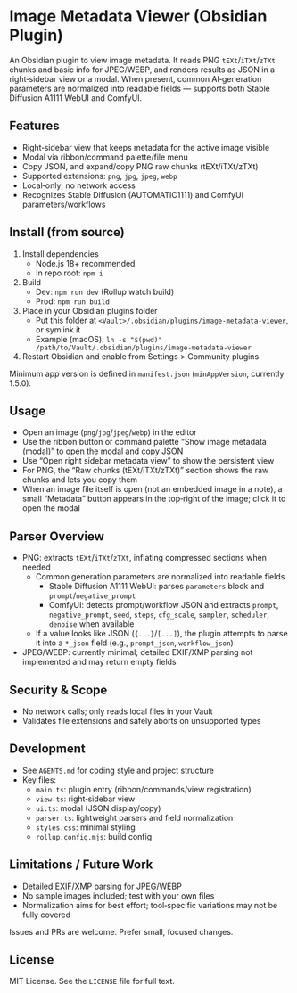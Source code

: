 # Image Metadata Viewer (Obsidian Plugin)

An Obsidian plugin to view image metadata. It reads PNG `tEXt`/`iTXt`/`zTXt` chunks and basic info for JPEG/WEBP, and renders results as JSON in a right‑sidebar view or a modal. When present, common AI‑generation parameters are normalized into readable fields — supports both Stable Diffusion A1111 WebUI and ComfyUI.

## Features
- Right‑sidebar view that keeps metadata for the active image visible
- Modal via ribbon/command palette/file menu
- Copy JSON, and expand/copy PNG raw chunks (tEXt/iTXt/zTXt)
- Supported extensions: `png`, `jpg`, `jpeg`, `webp`
- Local‑only; no network access
 - Recognizes Stable Diffusion (AUTOMATIC1111) and ComfyUI parameters/workflows

## Install (from source)
1. Install dependencies
   - Node.js 18+ recommended
   - In repo root: `npm i`
2. Build
   - Dev: `npm run dev` (Rollup watch build)
   - Prod: `npm run build`
3. Place in your Obsidian plugins folder
   - Put this folder at `<Vault>/.obsidian/plugins/image-metadata-viewer`, or symlink it
   - Example (macOS): `ln -s "$(pwd)" /path/to/Vault/.obsidian/plugins/image-metadata-viewer`
4. Restart Obsidian and enable from Settings > Community plugins

Minimum app version is defined in `manifest.json` (`minAppVersion`, currently 1.5.0).

## Usage
- Open an image (`png`/`jpg`/`jpeg`/`webp`) in the editor
- Use the ribbon button or command palette “Show image metadata (modal)” to open the modal and copy JSON
- Use “Open right sidebar metadata view” to show the persistent view
- For PNG, the “Raw chunks (tEXt/iTXt/zTXt)” section shows the raw chunks and lets you copy them
 - When an image file itself is open (not an embedded image in a note), a small “Metadata” button appears in the top‑right of the image; click it to open the modal

## Parser Overview
- PNG: extracts `tEXt`/`iTXt`/`zTXt`, inflating compressed sections when needed
  - Common generation parameters are normalized into readable fields
    - Stable Diffusion A1111 WebUI: parses `parameters` block and `prompt`/`negative_prompt`
    - ComfyUI: detects prompt/workflow JSON and extracts `prompt`, `negative_prompt`, `seed`, `steps`, `cfg_scale`, `sampler`, `scheduler`, `denoise` when available
  - If a value looks like JSON (`{...}`/`[...]`), the plugin attempts to parse it into a `*_json` field (e.g., `prompt_json`, `workflow_json`)
- JPEG/WEBP: currently minimal; detailed EXIF/XMP parsing not implemented and may return empty fields

## Security & Scope
- No network calls; only reads local files in your Vault
- Validates file extensions and safely aborts on unsupported types

## Development
- See `AGENTS.md` for coding style and project structure
- Key files:
  - `main.ts`: plugin entry (ribbon/commands/view registration)
  - `view.ts`: right‑sidebar view
  - `ui.ts`: modal (JSON display/copy)
  - `parser.ts`: lightweight parsers and field normalization
  - `styles.css`: minimal styling
  - `rollup.config.mjs`: build config

## Limitations / Future Work
- Detailed EXIF/XMP parsing for JPEG/WEBP
- No sample images included; test with your own files
- Normalization aims for best effort; tool‑specific variations may not be fully covered

Issues and PRs are welcome. Prefer small, focused changes.

## License

MIT License. See the `LICENSE` file for full text.
